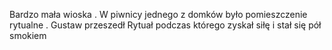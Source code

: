 Bardzo mała wioska . W piwnicy jednego z domków było pomieszczenie rytualne .
Gustaw przeszedł Rytuał podczas którego zyskał siłę i stał się pół smokiem